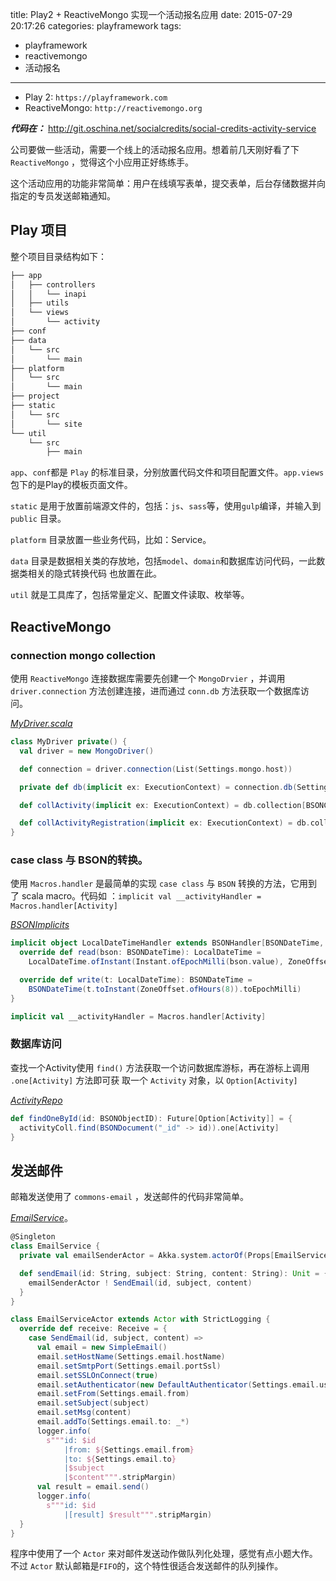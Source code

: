 title: Play2 + ReactiveMongo 实现一个活动报名应用
date: 2015-07-29 20:17:26
categories: playframework
tags:
- playframework
- reactivemongo
- 活动报名
---
- Play 2: `https://playframework.com`
- ReactiveMongo: `http://reactivemongo.org`

***代码在：*** http://git.oschina.net/socialcredits/social-credits-activity-service

<script src="https://git.oschina.net/socialcredits/social-credits-activity-service/widget_preview"></script>

<style>
.pro_name a{color: #4183c4;}
.osc_git_title{background-color: #d8e5f1;}
.osc_git_box{background-color: #fafafa;}
.osc_git_box{border-color: #ddd;}
.osc_git_info{color: #666;}
.osc_git_main a{color: #4183c4;}
</style>

公司要做一些活动，需要一个线上的活动报名应用。想着前几天刚好看了下 `ReactiveMongo` ，觉得这个小应用正好练练手。

这个活动应用的功能非常简单：用户在线填写表单，提交表单，后台存储数据并向指定的专员发送邮箱通知。

## Play 项目

整个项目目录结构如下：

``` scala
├── app
│   ├── controllers
│   │   └── inapi
│   ├── utils
│   └── views
│       └── activity
├── conf
├── data
│   └── src
│       └── main
├── platform
│   └── src
│       └── main
├── project
├── static
│   └── src
│       └── site
└── util
    └── src
        ├── main
```

`app`、`conf`都是 `Play` 的标准目录，分别放置代码文件和项目配置文件。`app.views` 包下的是Play的模板页面文件。

`static` 是用于放置前端源文件的，包括：`js`、`sass`等，使用`gulp`编译，并输入到 `public` 目录。

`platform` 目录放置一些业务代码，比如：Service。

`data` 目录是数据相关类的存放地，包括`model`、`domain`和数据库访问代码，一此数据类相关的隐式转换代码
也放置在此。

`util` 就是工具库了，包括常量定义、配置文件读取、枚举等。

## ReactiveMongo

### connection mongo collection

使用 `ReactiveMongo` 连接数据库需要先创建一个 `MongoDrvier` ，并调用 `driver.connection` 方法创建连接，进而通过 `conn.db` 方法获取一个数据库访问。

[*MyDriver.scala*](http://git.oschina.net/socialcredits/social-credits-activity-service/blob/master/data/src/main/scala/cn/socialcredits/activity/data/driver/MyDriver.scala)

``` scala
class MyDriver private() {
  val driver = new MongoDriver()

  def connection = driver.connection(List(Settings.mongo.host))

  private def db(implicit ex: ExecutionContext) = connection.db(Settings.mongo.dbName)

  def collActivity(implicit ex: ExecutionContext) = db.collection[BSONCollection]("activity")

  def collActivityRegistration(implicit ex: ExecutionContext) = db.collection[BSONCollection]("activityRegistration")
}
```

### case class 与 BSON的转换。

使用 `Macros.handler` 是最简单的实现 `case class` 与 `BSON` 转换的方法，它用到了 scala macro。代码如
：`implicit val __activityHandler = Macros.handler[Activity]`

[*BSONImplicits*](http://git.oschina.net/socialcredits/social-credits-activity-service/blob/master/data/src/main/scala/cn/socialcredits/activity/data/implicits/BSONImplicits.scala)

``` scala
implicit object LocalDateTimeHandler extends BSONHandler[BSONDateTime, LocalDateTime] {
  override def read(bson: BSONDateTime): LocalDateTime =
    LocalDateTime.ofInstant(Instant.ofEpochMilli(bson.value), ZoneOffset.ofHours(8))

  override def write(t: LocalDateTime): BSONDateTime =
    BSONDateTime(t.toInstant(ZoneOffset.ofHours(8)).toEpochMilli)
}

implicit val __activityHandler = Macros.handler[Activity]
```

### 数据库访问

查找一个Activity使用 `find()` 方法获取一个访问数据库游标，再在游标上调用 `.one[Activity]` 方法即可获
取一个 `Activity` 对象，以 `Option[Activity]`

[*ActivityRepo*](http://git.oschina.net/socialcredits/social-credits-activity-service/blob/master/data/src/main/scala/cn/socialcredits/activity/data/repo/ActivityRepo.scala)

``` scala
def findOneById(id: BSONObjectID): Future[Option[Activity]] = {
  activityColl.find(BSONDocument("_id" -> id)).one[Activity]
}
```

## 发送邮件

邮箱发送使用了 `commons-email` ，发送邮件的代码非常简单。

[*EmailService*](http://git.oschina.net/socialcredits/social-credits-activity-service/blob/master/platform/src/main/scala/cn/socialcredits/activity/business/EmailService.scala)。

``` scala
@Singleton
class EmailService {
  private val emailSenderActor = Akka.system.actorOf(Props[EmailServiceActor], "email-sender")

  def sendEmail(id: String, subject: String, content: String): Unit = {
    emailSenderActor ! SendEmail(id, subject, content)
  }
}

class EmailServiceActor extends Actor with StrictLogging {
  override def receive: Receive = {
    case SendEmail(id, subject, content) =>
      val email = new SimpleEmail()
      email.setHostName(Settings.email.hostName)
      email.setSmtpPort(Settings.email.portSsl)
      email.setSSLOnConnect(true)
      email.setAuthenticator(new DefaultAuthenticator(Settings.email.username, Settings.email.password))
      email.setFrom(Settings.email.from)
      email.setSubject(subject)
      email.setMsg(content)
      email.addTo(Settings.email.to: _*)
      logger.info(
        s"""id: $id
            |from: ${Settings.email.from}
            |to: ${Settings.email.to}
            |$subject
            |$content""".stripMargin)
      val result = email.send()
      logger.info(
        s"""id: $id
            |[result] $result""".stripMargin)
  }
}
```

程序中使用了一个 `Actor` 来对邮件发送动作做队列化处理，感觉有点小题大作。不过 `Actor` 默认邮箱是`FIFO`的，这个特性很适合发送邮件的队列操作。

